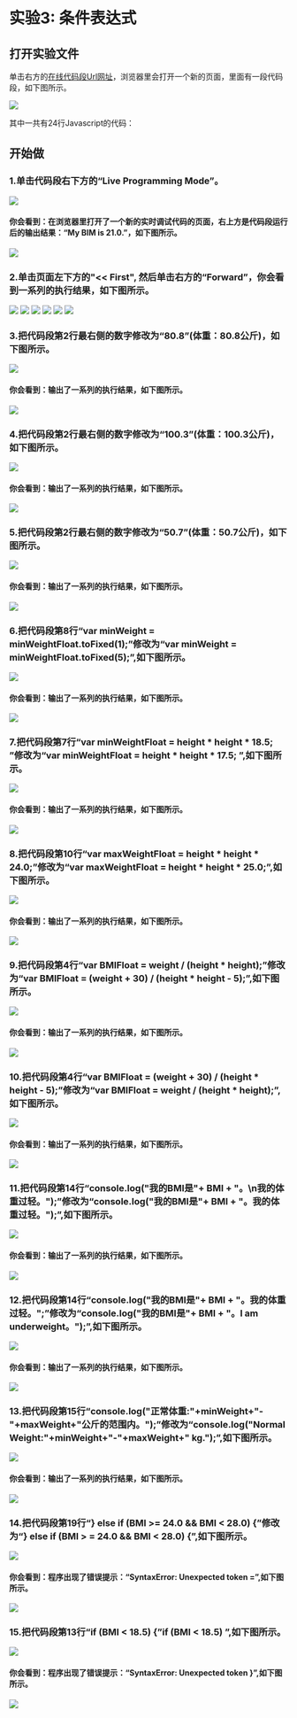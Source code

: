 ﻿# 实验3: 条件表达式 
## 打开实验文件

单击右方的[在线代码段Url网址](http://pythontutor.com/visualize.html#code=var%20height%20%3D%201.74%3B%0Avar%20weight%20%3D%2063.5%3B%0A%20%20%20%0Avar%20BMIFloat%20%3D%20weight%20/%20%28height%20*%20height%29%3B%0Avar%20BMI%20%3D%20BMIFloat.toFixed%281%29%3B%20%20%0A%0Avar%20minWeightFloat%20%3D%20height%20*%20height%20*%2018.5%3B%20%0Avar%20minWeight%20%3D%20minWeightFloat.toFixed%281%29%3B%0A%0Avar%20maxWeightFloat%20%3D%20height%20*%20height%20*%2024.0%3B%0Avar%20maxWeight%20%3D%20maxWeightFloat.toFixed%281%29%3B%20%0A%0Aif%20%28BMI%20%3C%2018.5%29%20%7B%0A%20%20console.log%28%22%E6%88%91%E7%9A%84BMI%E6%98%AF%22%2B%20BMI%20%2B%20%22%E3%80%82%5Cn%E6%88%91%E7%9A%84%E4%BD%93%E9%87%8D%E8%BF%87%E8%BD%BB%E3%80%82%22%29%3B%20%0A%20%20console.log%28%22%E6%AD%A3%E5%B8%B8%E4%BD%93%E9%87%8D%3A%22%2BminWeight%2B%22-%22%2BmaxWeight%2B%22%E5%85%AC%E6%96%A4%E7%9A%84%E8%8C%83%E5%9B%B4%E5%86%85%E3%80%82%22%29%3B%0A%7D%20else%20if%20%28BMI%20%3E%3D%2018.5%20%26%26%20BMI%20%3C%2024.0%29%20%7B%0A%20%20console.log%28%22%E6%88%91%E7%9A%84BMI%E6%98%AF%22%2B%20BMI%20%2B%20%22%E3%80%82%5Cn%E6%88%91%E7%9A%84%E4%BD%93%E9%87%8D%E6%AD%A3%E5%B8%B8%E3%80%82%22%29%3B%20%0A%20%20console.log%28%22%E6%AD%A3%E5%B8%B8%E4%BD%93%E9%87%8D%3A%22%2BminWeight%2B%22-%22%2BmaxWeight%2B%22%E5%85%AC%E6%96%A4%E7%9A%84%E8%8C%83%E5%9B%B4%E5%86%85%E3%80%82%22%29%3B%20%0A%7D%20else%20if%20%28BMI%20%3E%3D%2024.0%20%26%26%20BMI%20%3C%2028.0%29%20%7B%0A%20%20console.log%28%22%E6%88%91%E7%9A%84BMI%E6%98%AF%22%2B%20BMI%20%2B%20%22%E3%80%82%5Cn%E6%88%91%E7%9A%84%E4%BD%93%E9%87%8D%E8%B6%85%E9%87%8D%E3%80%82%22%29%3B%20%0A%20%20console.log%28%22%E6%AD%A3%E5%B8%B8%E4%BD%93%E9%87%8D%3A%22%2BminWeight%2B%22-%22%2BmaxWeight%2B%22%E5%85%AC%E6%96%A4%E7%9A%84%E8%8C%83%E5%9B%B4%E5%86%85%E3%80%82%22%29%3B%20%0A%7D%20else%20%7B%0A%20%20console.log%28%22%E6%88%91%E7%9A%84BMI%E6%98%AF%22%2B%20BMI%20%2B%20%22%E3%80%82%5Cn%E6%88%91%E7%9A%84%E4%BD%93%E9%87%8D%E8%82%A5%E8%83%96%E3%80%82%22%29%3B%20%0A%20%20console.log%28%22%E6%AD%A3%E5%B8%B8%E4%BD%93%E9%87%8D%3A%22%2BminWeight%2B%22-%22%2BmaxWeight%2B%22%E5%85%AC%E6%96%A4%E7%9A%84%E8%8C%83%E5%9B%B4%E5%86%85%E3%80%82%22%29%3B%20%0A%7D&cumulative=false&heapPrimitives=nevernest&mode=edit&origin=opt-frontend.js&py=js&rawInputLstJSON=%5B%5D&textReferences=false)，浏览器里会打开一个新的页面，里面有一段代码段，如下图所示。

![](/images/章1-快速掌握编程的基础知识/条件表达式/0.bmp)

其中一共有24行Javascript的代码：

## 开始做

### 1.单击代码段右下方的“Live Programming Mode”。

![](/images/章1-快速掌握编程的基础知识/条件表达式/1a.bmp)

#### 你会看到：在浏览器里打开了一个新的实时调试代码的页面，右上方是代码段运行后的输出结果：“My BIM is 21.0.”，如下图所示。

![](/images/章1-快速掌握编程的基础知识/条件表达式/1b.bmp)

### 2.单击页面左下方的"<< First", 然后单击右方的“Forward”，你会看到一系列的执行结果，如下图所示。

![](/images/章1-快速掌握编程的基础知识/条件表达式/2b1.bmp)
![](/images/章1-快速掌握编程的基础知识/条件表达式/2b2.bmp)
![](/images/章1-快速掌握编程的基础知识/条件表达式/2b3.bmp)
![](/images/章1-快速掌握编程的基础知识/条件表达式/2b4.bmp)
![](/images/章1-快速掌握编程的基础知识/条件表达式/2b5.bmp)
![](/images/章1-快速掌握编程的基础知识/条件表达式/2b6.bmp)

### 3.把代码段第2行最右侧的数字修改为“80.8”(体重：80.8公斤)，如下图所示。

![](/images/章1-快速掌握编程的基础知识/条件表达式/3a.bmp)

#### 你会看到：输出了一系列的执行结果，如下图所示。

![](/images/章1-快速掌握编程的基础知识/条件表达式/3b.bmp)

### 4.把代码段第2行最右侧的数字修改为“100.3”(体重：100.3公斤)，如下图所示。

![](/images/章1-快速掌握编程的基础知识/条件表达式/4a.bmp)

#### 你会看到：输出了一系列的执行结果，如下图所示。

![](/images/章1-快速掌握编程的基础知识/条件表达式/4b.bmp)

### 5.把代码段第2行最右侧的数字修改为“50.7”(体重：50.7公斤)，如下图所示。

![](/images/章1-快速掌握编程的基础知识/条件表达式/5a.bmp)

#### 你会看到：输出了一系列的执行结果，如下图所示。

![](/images/章1-快速掌握编程的基础知识/条件表达式/5b.bmp)

### 6.把代码段第8行“var minWeight = minWeightFloat.toFixed(1);”修改为“var minWeight = minWeightFloat.toFixed(5);”,如下图所示。

![](/images/章1-快速掌握编程的基础知识/条件表达式/6a.bmp)

#### 你会看到：输出了一系列的执行结果，如下图所示。

![](/images/章1-快速掌握编程的基础知识/条件表达式/6b.bmp)

### 7.把代码段第7行“var minWeightFloat = height * height * 18.5; ”修改为“var minWeightFloat = height * height * 17.5; ”,如下图所示。

![](/images/章1-快速掌握编程的基础知识/条件表达式/7a.bmp)

#### 你会看到：输出了一系列的执行结果，如下图所示。

![](/images/章1-快速掌握编程的基础知识/条件表达式/7b.bmp)

### 8.把代码段第10行“var maxWeightFloat = height * height * 24.0;”修改为“var maxWeightFloat = height * height * 25.0;”,如下图所示。

![](/images/章1-快速掌握编程的基础知识/条件表达式/8a.bmp)

#### 你会看到：输出了一系列的执行结果，如下图所示。

![](/images/章1-快速掌握编程的基础知识/条件表达式/8b.bmp)

### 9.把代码段第4行“var BMIFloat = weight / (height * height);”修改为“var BMIFloat = (weight + 30) / (height * height - 5);”,如下图所示。

![](/images/章1-快速掌握编程的基础知识/条件表达式/9a.bmp)

#### 你会看到：输出了一系列的执行结果，如下图所示。

![](/images/章1-快速掌握编程的基础知识/条件表达式/9b.bmp)

### 10.把代码段第4行“var BMIFloat = (weight + 30) / (height * height - 5);”修改为“var BMIFloat = weight / (height * height);”,如下图所示。

![](/images/章1-快速掌握编程的基础知识/条件表达式/10a.bmp)

#### 你会看到：输出了一系列的执行结果，如下图所示。

![](/images/章1-快速掌握编程的基础知识/条件表达式/10b.bmp)

### 11.把代码段第14行“console.log("我的BMI是"+ BMI + "。\n我的体重过轻。");”修改为“console.log("我的BMI是"+ BMI + "。我的体重过轻。");”,如下图所示。

![](/images/章1-快速掌握编程的基础知识/条件表达式/11a.bmp)

#### 你会看到：输出了一系列的执行结果，如下图所示。

![](/images/章1-快速掌握编程的基础知识/条件表达式/11b.bmp)

### 12.把代码段第14行“console.log("我的BMI是"+ BMI + "。我的体重过轻。";”修改为“console.log("我的BMI是"+ BMI + "。I am underweight。");”,如下图所示。

![](/images/章1-快速掌握编程的基础知识/条件表达式/12a.bmp)

#### 你会看到：输出了一系列的执行结果，如下图所示。

![](/images/章1-快速掌握编程的基础知识/条件表达式/12b.bmp)

### 13.把代码段第15行“console.log("正常体重:"+minWeight+"-"+maxWeight+"公斤的范围内。");”修改为“console.log("Normal Weight:"+minWeight+"-"+maxWeight+" kg.");”,如下图所示。

![](/images/章1-快速掌握编程的基础知识/条件表达式/13a.bmp)

#### 你会看到：输出了一系列的执行结果，如下图所示。

![](/images/章1-快速掌握编程的基础知识/条件表达式/13b.bmp)

### 14.把代码段第19行“} else if (BMI >= 24.0 && BMI < 28.0) {”修改为“} else if (BMI > = 24.0 && BMI < 28.0) {”,如下图所示。

![](/images/章1-快速掌握编程的基础知识/条件表达式/14a.bmp)

#### 你会看到：程序出现了错误提示：“SyntaxError: Unexpected token =”,如下图所示。

![](/images/章1-快速掌握编程的基础知识/条件表达式/14b.bmp)

### 15.把代码段第13行“if (BMI < 18.5) {”if (BMI < 18.5) ”,如下图所示。

![](/images/章1-快速掌握编程的基础知识/条件表达式/15a.bmp)

#### 你会看到：程序出现了错误提示：“SyntaxError: Unexpected token }”,如下图所示。

![](/images/章1-快速掌握编程的基础知识/条件表达式/15b.bmp)
